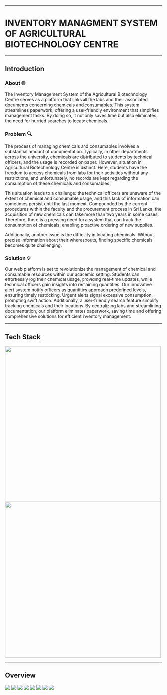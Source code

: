 ___
# INVENTORY MANAGMENT SYSTEM OF AGRICULTURAL BIOTECHNOLOGY CENTRE 
___

## Introduction

### About 🌐
The Inventory Management System of the Agricultural Biotechnology Centre serves as a platform that links all the labs and their associated documents concerning chemicals and consumables. This system streamlines paperwork, offering a user-friendly environment that simplifies management tasks. By doing so, it not only saves time but also eliminates the need for hurried searches to locate chemicals.

### Problem 🔍
The process of managing chemicals and consumables involves a substantial amount of documentation. Typically, in other departments across the university, chemicals are distributed to students by technical officers, and the usage is recorded on paper. However, situation in Agricultural Biotechnology Centre is distinct. Here, students have the freedom to access chemicals from labs for their activities without any restrictions, and unfortunately, no records are kept regarding the consumption of these chemicals and consumables.

This situation leads to a challenge: the technical officers are unaware of the extent of chemical and consumable usage, and this lack of information can sometimes persist until the last moment. Compounded by the current procedures within the faculty and the procurement process in Sri Lanka, the acquisition of new chemicals can take more than two years in some cases. Therefore, there is a pressing need for a system that can track the consumption of chemicals, enabling proactive ordering of new supplies.

Additionally, another issue is the difficulty in locating chemicals. Without precise information about their whereabouts, finding specific chemicals becomes quite challenging.

### Solution 💡
Our web platform is set to revolutionize the management of chemical and consumable resources within our academic setting. Students can effortlessly log their chemical usage, providing real-time updates, while technical officers gain insights into remaining quantities. Our innovative alert system notify officers as quantities approach predefined levels, ensuring timely restocking. Urgent alerts signal excessive consumption, prompting swift action. Additionally, a user-friendly search feature simplify tracking chemicals and their locations. By centralizing labs and streamlining documentation, our platform eliminates paperwork, saving time and offering comprehensive solutions for efficient inventory management.

___

## Tech Stack

<img src="https://github.com/cepdnaclk/e19-co227-Inventory-Management-System-of-Agricultural-Biotechnology-Centre/assets/115540884/c45114df-491c-4055-92d2-7153f8b45dcd" width=500 />


<img src="https://github.com/cepdnaclk/e19-co227-Inventory-Management-System-of-Agricultural-Biotechnology-Centre/assets/115540884/247848b6-f349-4dad-a33b-40af74134b66" width=500 />

___

## Overview

<img src ="https://github.com/cepdnaclk/e19-co227-Inventory-Management-System-of-Agricultural-Biotechnology-Centre/assets/115540884/eee6c19e-d9ac-457d-be31-ded4a60a1161" />
<img src ="https://github.com/cepdnaclk/e19-co227-Inventory-Management-System-of-Agricultural-Biotechnology-Centre/assets/115540884/f8b0d7c0-30f9-4026-be0d-09c19c3de208" />
<img src ="https://github.com/cepdnaclk/e19-co227-Inventory-Management-System-of-Agricultural-Biotechnology-Centre/assets/115540884/8f6b67c7-bb75-479d-b79a-28aa65dcf273" />
<img src ="https://github.com/cepdnaclk/e19-co227-Inventory-Management-System-of-Agricultural-Biotechnology-Centre/assets/115540884/681e983b-edd6-4e2b-8577-95a932027122" />
<img src ="https://github.com/cepdnaclk/e19-co227-Inventory-Management-System-of-Agricultural-Biotechnology-Centre/assets/115540884/5dbf7b6e-264d-4c3e-967f-26a636c86de4" />
<img src ="https://github.com/cepdnaclk/e19-co227-Inventory-Management-System-of-Agricultural-Biotechnology-Centre/assets/115540884/3b08ed11-7423-4b0b-88fa-515df3218986" />
<img src ="https://github.com/cepdnaclk/e19-co227-Inventory-Management-System-of-Agricultural-Biotechnology-Centre/assets/115540884/4a0683ca-76d1-458e-9917-7c73774c82d3" />
<img src ="https://github.com/cepdnaclk/e19-co227-Inventory-Management-System-of-Agricultural-Biotechnology-Centre/assets/115540884/ad697f5b-3063-4a72-951b-1320c87db516" />













